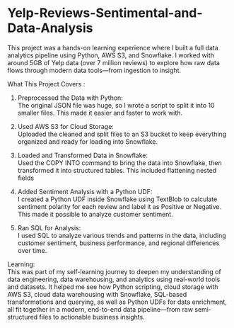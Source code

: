 # Yelp-Reviews-Sentimental-and-Data-Analysis
This project was a hands-on learning experience where I built a full data analytics pipeline using Python, AWS S3, and Snowflake. I worked with around 5GB of Yelp data (over 7 million reviews) to explore how raw data flows through modern data tools—from ingestion to insight.<br>

What This Project Covers :<br>

1. Preprocessed the Data with Python:<br>
The original JSON file was huge, so I wrote a script to split it into 10 smaller files. This made it easier and faster to work with.<br>

2. Used AWS S3 for Cloud Storage:<br>
Uploaded the cleaned and split files to an S3 bucket to keep everything organized and ready for loading into Snowflake.<br>

3. Loaded and Transformed Data in Snowflake:<br>
Used the COPY INTO command to bring the data into Snowflake, then transformed it into structured tables. This included flattening nested fields<br>

4. Added Sentiment Analysis with a Python UDF:<br>
I created a Python UDF inside Snowflake using TextBlob to calculate sentiment polarity for each review and label it as Positive or Negative. This made it possible to analyze customer sentiment.<br>

5. Ran SQL for Analysis:<br>
I used SQL to analyze various trends and patterns in the data, including customer sentiment, business performance, and regional differences over time.<br>

Learning:<br>
This was part of my self-learning journey to deepen my understanding of data engineering, data warehousing, and analytics using real-world tools and datasets. It helped me see how Python scripting, cloud storage with AWS S3, cloud data warehousing with Snowflake, SQL-based transformations and querying, as well as Python UDFs for data enrichment, all fit together in a modern, end-to-end data pipeline—from raw semi-structured files to actionable business insights.
